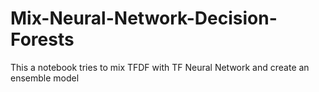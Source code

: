 # Mix-Neural-Network-Decision-Forests
This a notebook tries to mix TFDF with TF Neural Network and create an ensemble model
